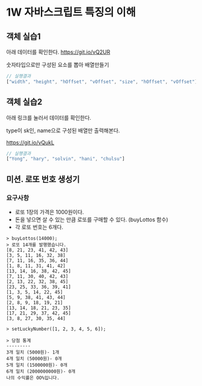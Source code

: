 # 1W 자바스크립트 특징의 이해
## 객체 실습1

아래 데이터를 확인한다. <https://git.io/vQ2UR>

숫자타입으로만 구성된 요소를 뽑아 배열만들기

```js
// 실행결과
["width", "height", "hOffset", "vOffset", "size", "hOffset", "vOffset"]
```

## 객체 실습2
아래 링크를 눌러서 데이터를 확인한다.

type이 sk인, name으로 구성된 배열만 출력해본다.

<https://git.io/vQukL>
```js
// 실행결과
["Yong", "hary", "solvin", "hani", "chulsu"]
```

## 미션. 로또 번호 생성기
### 요구사항
- 로또 1장의 가격은 1000원이다.
- 돈을 넣으면 살 수 있는 만큼 로또를 구매할 수 있다. (buyLottos 함수)
- 각 로또 번호는 6개다.

```
> buyLottos(14000); 
> 로또 14개를 발행했습니다.
[8, 21, 23, 41, 42, 43]
[3, 5, 11, 16, 32, 38]
[7, 11, 16, 35, 36, 44]
[1, 8, 11, 31, 41, 42]
[13, 14, 16, 38, 42, 45]
[7, 11, 30, 40, 42, 43]
[2, 13, 22, 32, 38, 45]
[23, 25, 33, 36, 39, 41]
[1, 3, 5, 14, 22, 45]
[5, 9, 38, 41, 43, 44]
[2, 8, 9, 18, 19, 21]
[13, 14, 18, 21, 23, 35]
[17, 21, 29, 37, 42, 45]
[3, 8, 27, 30, 35, 44]

> setLuckyNumber([1, 2, 3, 4, 5, 6]);

> 당첨 통계
---------
3개 일치 (5000원)- 1개
4개 일치 (50000원)- 0개
5개 일치 (1500000원)- 0개
6개 일치 (2000000000원)- 0개
나의 수익률은 OO%입니다.
```